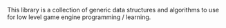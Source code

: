 This library is a collection of generic data structures and algorithms to use for low level game engine programming / learning. 
